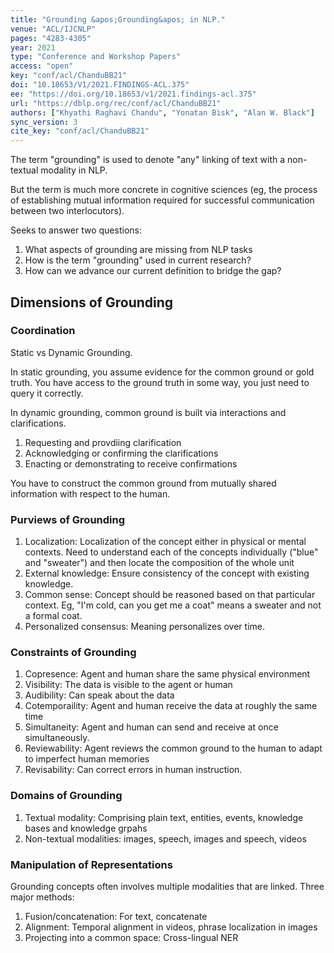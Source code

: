 ```yaml
---
title: "Grounding &apos;Grounding&apos; in NLP."
venue: "ACL/IJCNLP"
pages: "4283-4305"
year: 2021
type: "Conference and Workshop Papers"
access: "open"
key: "conf/acl/ChanduBB21"
doi: "10.18653/V1/2021.FINDINGS-ACL.375"
ee: "https://doi.org/10.18653/v1/2021.findings-acl.375"
url: "https://dblp.org/rec/conf/acl/ChanduBB21"
authors: ["Khyathi Raghavi Chandu", "Yonatan Bisk", "Alan W. Black"]
sync_version: 3
cite_key: "conf/acl/ChanduBB21"
---
```


The term "grounding" is used to denote "any" linking of text with a non-textual modality in NLP.

But the term is much more concrete in cognitive sciences (eg, the process of establishing mutual information required for successful communication between two interlocutors).

Seeks to answer two questions:
 1. What aspects of grounding are missing from NLP tasks
 2. How is the term "grounding" used in current research?
 3. How can we advance our current definition to bridge the gap?


## Dimensions of Grounding

### Coordination

Static vs Dynamic Grounding.

In static grounding, you assume evidence for the common ground or gold truth. You have access to the ground truth in some way, you just need to query it correctly.

In dynamic grounding, common ground is built via interactions and clarifications.

 1. Requesting and provdiing clarification
 2. Acknowledging or confirming the clarifications
 3. Enacting or demonstrating to receive confirmations

You have to construct the common ground from mutually shared information with respect to the human.


### Purviews of Grounding

1. Localization: Localization of the concept either in physical or mental contexts. Need to understand each of the concepts individually ("blue" and "sweater") and then locate the composition of the whole unit
2. External knowledge: Ensure consistency of the concept with existing knowledge.
3. Common sense: Concept should be reasoned based on that particular context. Eg, "I'm cold, can you get me a coat" means a sweater and not a formal coat.
4. Personalized consensus: Meaning personalizes over time.


### Constraints of Grounding

1. Copresence: Agent and human share the same physical environment
2. Visibility: The data is visible to the agent or human
3. Audibility: Can speak about the data
4. Cotemporaility: Agent and human receive the data at roughly the same time
5. Simultaneity: Agent and human can send and receive at once simultaneously.
6. Reviewability: Agent reviews the common ground to the human to adapt to imperfect human memories
7. Revisability: Can correct errors in human instruction.


### Domains of Grounding

1. Textual modality: Comprising plain text, entities, events, knowledge bases and knowledge grpahs
2. Non-textual modalities: images, speech, images and speech, videos

### Manipulation of Representations

Grounding concepts often involves multiple modalities that are linked. Three major methods:

1. Fusion/concatenation: For text, concatenate
2. Alignment: Temporal alignment in videos, phrase localization in images
3. Projecting into a common space: Cross-lingual NER